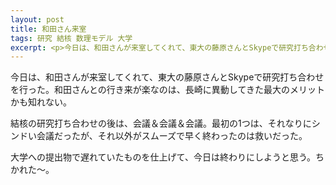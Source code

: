 ```yaml
---
layout: post
title: 和田さん来室
tags: 研究 結核 数理モデル 大学
excerpt: <p>今日は、和田さんが来室してくれて、東大の藤原さんとSkypeで研究打ち合わせを行った。和田さんとの行き来が楽なのは、長崎に異動してきた最大のメリットかも知れない。</p>
---
```


今日は、和田さんが来室してくれて、東大の藤原さんとSkypeで研究打ち合わせを行った。和田さんとの行き来が楽なのは、長崎に異動してきた最大のメリットかも知れない。

結核の研究打ち合わせの後は、会議＆会議＆会議。最初の1つは、それなりにシンドい会議だったが、それ以外がスムーズで早く終わったのは救いだった。

大学への提出物で遅れていたものを仕上げて、今日は終わりにしようと思う。ちかれた～。
